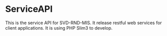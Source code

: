 # ServiceAPI
This is the service API for SVD-RND-MIS. It release restful web services for client applications. It is using PHP Slim3 to develop.
